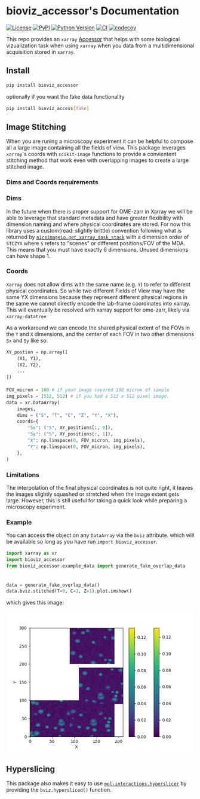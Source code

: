 # bioviz_accessor's Documentation

[![License](https://img.shields.io/pypi/l/bioviz_accessor.svg?color=green)](https://github.com/ianhi/bioviz_accessor/raw/main/LICENSE)
[![PyPI](https://img.shields.io/pypi/v/bioviz_accessor.svg?color=green)](https://pypi.org/project/bioviz_accessor)
[![Python Version](https://img.shields.io/pypi/pyversions/bioviz_accessor.svg?color=green)](https://python.org)
[![CI](https://github.com/ianhi/bioviz_accessor/actions/workflows/ci.yml/badge.svg)](https://github.com/ianhi/bioviz_accessor/actions/workflows/ci.yml)
[![codecov](https://codecov.io/gh/ianhi/bioviz_accessor/branch/main/graph/badge.svg)](https://codecov.io/gh/ianhi/bioviz_accessor)


This repo provides an `xarray` [Accessor](https://docs.xarray.dev/en/stable/internals/extending-xarray.html) that helps with some biological vizualization task when using `xarray` when you data from a multidimensional acquisition stored in `xarray`.

## Install
```bash
pip install bioviz_accessor
```


optionally if you want the fake data functionality

```bash
pip install bioviz_access[fake]
```


## Image Stitching

When you are runing a microscopy experiment it can be helpful to compose all a large image containing all the fields of view. This package leverages `xarray`'s coords with `scikit-image` functions to provide a convientent stitching method that work even with overlapping images to create a large stitched image.

### Dims and Coords requirements

### Dims

In the future when there is proper support for OME-zarr in Xarray we will be able to leverage that standard metadata and have greater flexibility with dimension naming and where physical coordinates are stored. For now this library uses a custom(read: slightly brittle) convention following what is returned by [`aicsimageio.get_xarray_dask_stack`](https://allencellmodeling.github.io/aicsimageio/aicsimageio.html#aicsimageio.aics_image.AICSImage.get_xarray_dask_stack]) with a dimension order of `STCZYX` where `S` refers to "scenes" or different positions/FOV of the MDA. This means that you must have exactly 6 dimensions. Unused dimensions can have shape 1.

### Coords

`Xarray` does not allow dims with the same name (e.g. `Y`) to refer to different physical coordinates. So while two different Fields of View may have the same YX dimensions because they represent different physical regions in the same we cannot directly encode the lab-frame coordinates into xarray.  This will eventually be resolved with xarray support for ome-zarr, likely via `xarray-datatree`


As a workaround we can encode the shared physical extent of the FOVs in the `Y` and `X` dimensions, and the center of each FOV in two other dimensions `Sx` and `Sy` like so:

```python
XY_postion = np.array([
    (X1, Y1),
    (X2, Y2),
    ...
])

FOV_micron = 100 # if your image covered 100 micron of sample
img_pixels = (512, 512) # if you had a 512 x 512 pixel image.
data = xr.DataArray(
    images,
    dims = ("S", "T", "C", "Z", "Y", "X"),
    coords={
        "Sx": ("S", XY_positions[:, 0]),
        "Sy": ("S", XY_positions[:, 1]),
        "X": np.linspace(0, FOV_micron, img_pixels),
        "Y": np.linspace(0, FOV_micron, img_pixels),
    },
)
```

### Limitations

The interpolation of the final physical coordinates is not quite right, it leaves the images slightly squashed or stretched when the image extent gets large. However, this is still useful for taking a quick look while preparing a microscopy experiment.



### Example
You can access the object on any `DataArray` via the `bviz` attribute. which will be available so long as you have run `import bioviz_accessor`.

```python
import xarray as xr
import bioviz_accessor
from bioviz_accessor.example_data import generate_fake_overlap_data


data = generate_fake_overlap_data()
data.bviz.stitched(T=0, C=1, Z=1).plot.imshow()
```

which gives this image:

![stitched image](imgs/stitched.png)



## Hyperslicing

This package also makes it easy to use [`mpl-interactions.hyperslicer`](https://mpl-interactions.readthedocs.io/en/stable/examples/hyperslicer.html) by providing the `bviz.hypersliced()` function.

